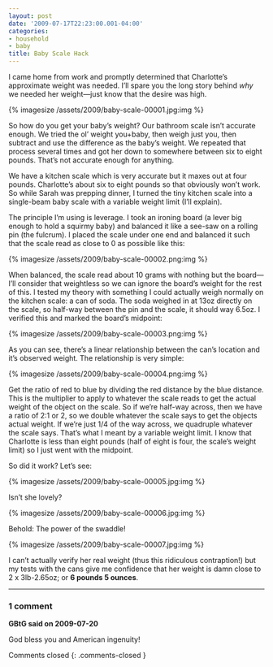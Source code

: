 ```yaml
---
layout: post
date: '2009-07-17T22:23:00.001-04:00'
categories:
- household
- baby
title: Baby Scale Hack
---
```


I came home from work and promptly determined that Charlotte’s approximate weight was needed. I’ll spare you the long story behind *why* we needed her weight—just know that the desire was high. 

{% imagesize /assets/2009/baby-scale-00001.jpg:img %}

So how do you get your baby’s weight? Our bathroom scale isn’t accurate enough. We tried the ol’ weight you+baby, then weigh just you, then subtract and use the difference as the baby’s weight. We repeated that process several times and got her down to somewhere between six to eight pounds. That’s not accurate enough for anything.

We have a kitchen scale which is very accurate but it maxes out at four pounds. Charlotte’s about six to eight pounds so that obviously won’t work. So while Sarah was prepping dinner, I turned the tiny kitchen scale into a single-beam baby scale with a variable weight limit (I’ll explain).

The principle I’m using is leverage. I took an ironing board (a lever big enough to hold a squirmy baby) and balanced it like a see-saw on a rolling pin (the fulcrum). I placed the scale under one end and balanced it such that the scale read as close to 0 as possible like this:

{% imagesize /assets/2009/baby-scale-00002.png:img %}

When balanced, the scale read about 10 grams with nothing but the board—I’ll consider that weightless so we can ignore the board’s weight for the rest of this. I tested my theory with something I could actually weigh normally on the kitchen scale: a can of soda. The soda weighed in at 13oz directly on the scale, so half-way between the pin and the scale, it should way 6.5oz. I verified this and marked the board’s midpoint:

{% imagesize /assets/2009/baby-scale-00003.png:img %}

As you can see, there’s a linear relationship between the can’s location and it’s observed weight. The relationship is very simple: 

{% imagesize /assets/2009/baby-scale-00004.png:img %}

Get the ratio of red to blue by dividing the red distance by the blue distance. This is the multiplier to apply to whatever the scale reads to get the actual weight of the object on the scale. So if we’re half-way across, then we have a ratio of 2:1 or 2, so we double whatever the scale says to get the objects actual weight. If we’re just 1/4 of the way across, we quadruple whatever the scale says. That’s what I meant by a variable weight limit. I know that Charlotte is less than eight pounds (half of eight is four, the scale’s weight limit) so I just went with the midpoint.

So did it work? Let’s see:

{% imagesize /assets/2009/baby-scale-00005.jpg:img %}

Isn’t she lovely?

{% imagesize /assets/2009/baby-scale-00006.jpg:img %}

Behold: The power of the swaddle!

{% imagesize /assets/2009/baby-scale-00007.jpg:img %}

I can’t actually verify her real weight (thus this ridiculous contraption!) but my tests with the cans give me confidence that her weight is damn close to 2 x 3lb-2.65oz; or **6 pounds 5 ounces**.

---

### 1 comment

**GBtG said on 2009-07-20**

God bless you and American ingenuity!

Comments closed
{: .comments-closed }
